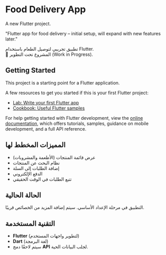 # Food Delivery App

A new Flutter project.

"Flutter app for food delivery – initial setup, will expand with new features later."

تطبيق تجريبي لتوصيل الطعام باستخدام Flutter.  
🚧 المشروع تحت التطوير (Work in Progress).

## Getting Started

This project is a starting point for a Flutter application.

A few resources to get you started if this is your first Flutter project:

- [Lab: Write your first Flutter app](https://docs.flutter.dev/get-started/codelab)
- [Cookbook: Useful Flutter samples](https://docs.flutter.dev/cookbook)

For help getting started with Flutter development, view the
[online documentation](https://docs.flutter.dev/), which offers tutorials,
samples, guidance on mobile development, and a full API reference.

## المميزات المخطط لها
- عرض قائمة المنتجات (الأطعمة والمشروبات)
- نظام البحث عن المنتجات
- إضافة الطلبات إلى السلة
- الدفع الإلكتروني
- تتبع الطلبات في الوقت الحقيقي

## الحالة الحالية
التطبيق في مرحلة الإعداد الأساسي. سيتم إضافة المزيد من الخصائص قريبًا.

## التقنية المستخدمة
- **Flutter** (لتطوير واجهات المستخدم)
- **Dart** (لغة البرمجة)
- سيتم لاحقًا دمج **API** لجلب البيانات الحية.
